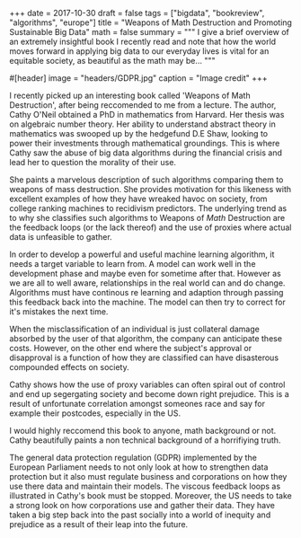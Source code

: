 +++
date = 2017-10-30
draft = false
tags = ["bigdata", "bookreview", "algorithms", "europe"]
title = "Weapons of Math Destruction and Promoting Sustainable Big Data"
math = false
summary = """
I give a brief overview of an extremely insightful book I recently read and note that how the world moves forward in applying big data to our everyday lives is vital for an equitable society, as beautiful as the math may be...
"""

#[header]
image = "headers/GDPR.jpg"
caption = "Image credit"
+++

I recently picked up an interesting book called 'Weapons of Math Destruction', after being reccomended to me from a lecture. The author, Cathy O'Neil obtained a PhD in mathematics from Harvard. Her thesis was on algebraic number theory. Her ability to understand abstract theory in mathematics was swooped up by the hedgefund D.E Shaw, looking to power their investments through mathematical groundings. This is where Cathy saw the abuse of big data algorithms during the financial crisis and lead her to question the morality of their use.


She paints a marvelous description of such algorithms comparing them to weapons of mass destruction. She provides motivation for this likeness with excellent examples of how they have wreaked havoc on society, from college ranking machines to recidivism predictors. The underlying trend as to why she classifies such algorithms to Weapons of *Math* Destruction are the feedback loops (or the lack thereof) and the use of proxies where actual data is unfeasible to gather.

In order to develop a powerful and useful machine learning algorithm, it needs a target variable to learn from. A model can work well in the development phase and maybe even for sometime after that. However as we are all to well aware, relationships in the real world can and do change. Algorithms must have continous re learning and adaption through passing this feedback back into the machine. The model can then try to correct for it's mistakes the next time.

When the misclassification of an individual is just collateral damage absorbed by the user of that algorithm, the company can anticipate these costs. However, on the other end where the subject's approval or disapproval is a function of how they are classified can have disasterous compounded effects on society.

Cathy shows how the use of proxy variables can often spiral out of control and end up segergating society and become down right prejudice. This is a result of unfortunate correlation amongst someones race and say for example their postcodes, especially in the US.


I would highly reccomend this book to anyone, math background or not. Cathy beautifully paints a non technical background of a horrifiying truth.

The general data protection regulation (GDPR) implemented by the European Parliament needs to not only look at how to strengthen data protection but it also must regulate business and corporations on how they use there data and maintain their models. The viscous feedback loops as illustrated in Cathy's book must be stopped. Moreover, the US needs to take a strong look on how corporations use and gather their data. They have taken a big step back into the past socially into a world of inequity and prejudice as a result of their leap into the future.
